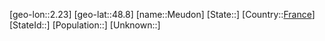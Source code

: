 ﻿---
location: [48.8,2.23]
type: City
tags:
- geo/City


SpocWebEntityId: 32452
isDeleted: false
confidential: public

---
[geo-lon::2.23]
[geo-lat::48.8]
[name::Meudon]
[State::]
[Country::[France](geo/Continent/Europe/France.md)]
[StateId::]
[Population::]
[Unknown::]

